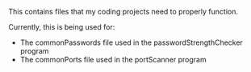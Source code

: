 This contains files that my coding projects need to properly function.

Currently, this is being used for:
- The commonPasswords file used in the passwordStrengthChecker program
- The commonPorts file used in the portScanner program
